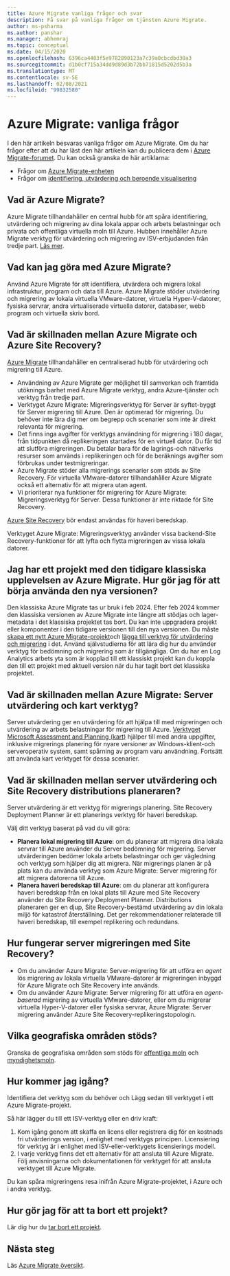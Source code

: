 ```yaml
---
title: Azure Migrate vanliga frågor och svar
description: Få svar på vanliga frågor om tjänsten Azure Migrate.
author: ms-psharma
ms.author: panshar
ms.manager: abhemraj
ms.topic: conceptual
ms.date: 04/15/2020
ms.openlocfilehash: 6396ca4483f5e9782890123a7c39a0cbcdbd30a3
ms.sourcegitcommit: d1b0cf715a34dd9d89d3b72bb71815d5202d5b3a
ms.translationtype: MT
ms.contentlocale: sv-SE
ms.lasthandoff: 02/08/2021
ms.locfileid: "99832580"
---
```

# <a name="azure-migrate-common-questions"></a>Azure Migrate: vanliga frågor

I den här artikeln besvaras vanliga frågor om Azure Migrate. Om du har frågor efter att du har läst den här artikeln kan du publicera dem i [Azure Migrate-forumet](https://aka.ms/AzureMigrateForum). Du kan också granska de här artiklarna:

- Frågor om [Azure Migrate-enheten](common-questions-appliance.md)
- Frågor om [identifiering, utvärdering och beroende visualisering](common-questions-discovery-assessment.md)

## <a name="what-is-azure-migrate"></a>Vad är Azure Migrate?

Azure Migrate tillhandahåller en central hubb för att spåra identifiering, utvärdering och migrering av dina lokala appar och arbets belastningar och privata och offentliga virtuella moln till Azure. Hubben innehåller Azure Migrate verktyg för utvärdering och migrering av ISV-erbjudanden från tredje part. [Läs mer](migrate-services-overview.md).

## <a name="what-can-i-do-with-azure-migrate"></a>Vad kan jag göra med Azure Migrate?

Använd Azure Migrate för att identifiera, utvärdera och migrera lokal infrastruktur, program och data till Azure. Azure Migrate stöder utvärdering och migrering av lokala virtuella VMware-datorer, virtuella Hyper-V-datorer, fysiska servrar, andra virtualiserade virtuella datorer, databaser, webb program och virtuella skriv bord. 

## <a name="whats-the-difference-between-azure-migrate-and-azure-site-recovery"></a>Vad är skillnaden mellan Azure Migrate och Azure Site Recovery?

[Azure Migrate](migrate-services-overview.md) tillhandahåller en centraliserad hubb för utvärdering och migrering till Azure. 

- Användning av Azure Migrate ger möjlighet till samverkan och framtida utöknings barhet med Azure Migrate verktyg, andra Azure-tjänster och verktyg från tredje part.
- Verktyget Azure Migrate: Migreringsverktyg för Server är syftet-byggt för Server migrering till Azure. Den är optimerad för migrering. Du behöver inte lära dig mer om begrepp och scenarier som inte är direkt relevanta för migrering. 
- Det finns inga avgifter för verktygs användning för migrering i 180 dagar, från tidpunkten då replikeringen startades för en virtuell dator. Du får tid att slutföra migreringen. Du betalar bara för de lagrings-och nätverks resurser som används i replikeringen och för de beräknings avgifter som förbrukas under testmigreringar.
- Azure Migrate stöder alla migrerings scenarier som stöds av Site Recovery. För virtuella VMware-datorer tillhandahåller Azure Migrate också ett alternativ för att migrera utan agent.
- Vi prioriterar nya funktioner för migrering för Azure Migrate: Migreringsverktyg för Server. Dessa funktioner är inte riktade för Site Recovery.

[Azure Site Recovery](../site-recovery/site-recovery-overview.md) bör endast användas för haveri beredskap.

Verktyget Azure Migrate: Migreringsverktyg använder vissa backend-Site Recovery-funktioner för att lyfta och flytta migreringen av vissa lokala datorer.

## <a name="i-have-a-project-with-the-previous-classic-experience-of-azure-migrate-how-do-i-start-using-the-new-version"></a>Jag har ett projekt med den tidigare klassiska upplevelsen av Azure Migrate. Hur gör jag för att börja använda den nya versionen?

Den klassiska Azure Migrate tas ur bruk i feb 2024. Efter feb 2024 kommer den klassiska versionen av Azure Migrate inte längre att stödjas och lager-metadata i det klassiska projektet tas bort. Du kan inte uppgradera projekt eller komponenter i den tidigare versionen till den nya versionen. Du måste [skapa ett nytt Azure Migrate-projekt](create-manage-projects.md)och [lägga till verktyg för utvärdering och migrering](./create-manage-projects.md) i det. Använd självstudierna för att lära dig hur du använder verktyg för bedömning och migrering som är tillgängliga. Om du har en Log Analytics arbets yta som är kopplad till ett klassiskt projekt kan du koppla den till ett projekt med aktuell version när du har tagit bort det klassiska projektet.

## <a name="whats-the-difference-between-azure-migrate-server-assessment-and-the-map-toolkit"></a>Vad är skillnaden mellan Azure Migrate: Server utvärdering och kart verktyg?

Server utvärdering ger en utvärdering för att hjälpa till med migreringen och utvärdering av arbets belastningar för migrering till Azure. [Verktyget Microsoft Assessment and Planning (kart)](https://www.microsoft.com/download/details.aspx?id=7826) hjälper till med andra uppgifter, inklusive migrerings planering för nyare versioner av Windows-klient-och serveroperativ system, samt spårning av program varu användning. Fortsätt att använda kart verktyget för dessa scenarier.

## <a name="whats-the-difference-between-server-assessment-and-the-site-recovery-deployment-planner"></a>Vad är skillnaden mellan server utvärdering och Site Recovery distributions planeraren?

Server utvärdering är ett verktyg för migrerings planering. Site Recovery Deployment Planner är ett planerings verktyg för haveri beredskap.

Välj ditt verktyg baserat på vad du vill göra:

- **Planera lokal migrering till Azure**: om du planerar att migrera dina lokala servrar till Azure använder du Server bedömning för migrering. Server utvärderingen bedömer lokala arbets belastningar och ger vägledning och verktyg som hjälper dig att migrera. När migrerings planen är på plats kan du använda verktyg som Azure Migrate: Server migrering för att migrera datorerna till Azure.
- **Planera haveri beredskap till Azure**: om du planerar att konfigurera haveri beredskap från en lokal plats till Azure med Site Recovery använder du Site Recovery Deployment Planner. Distributions planeraren ger en djup, Site Recovery-bestämd utvärdering av din lokala miljö för katastrof återställning. Det ger rekommendationer relaterade till haveri beredskap, till exempel replikering och redundans.

## <a name="how-does-server-migration-work-with-site-recovery"></a>Hur fungerar server migreringen med Site Recovery?

- Om du använder Azure Migrate: Server-migrering för att utföra en *agent* lös migrering av lokala virtuella VMware-datorer är migreringen inbyggd för Azure Migrate och Site Recovery inte används.
- Om du använder Azure Migrate: Server migrering för att utföra en *agent-baserad* migrering av virtuella VMware-datorer, eller om du migrerar virtuella Hyper-V-datorer eller fysiska servrar, Azure Migrate: Server migrering använder Azure Site Recovery-replikeringstopologin.

## <a name="which-geographies-are-supported"></a>Vilka geografiska områden stöds?

Granska de geografiska områden som stöds för [offentliga moln](migrate-support-matrix.md#supported-geographies-public-cloud) och [myndighetsmoln](migrate-support-matrix.md#supported-geographies-azure-government).

## <a name="how-do-i-get-started"></a>Hur kommer jag igång?

Identifiera det verktyg som du behöver och Lägg sedan till verktyget i ett Azure Migrate-projekt. 

Så här lägger du till ett ISV-verktyg eller en driv kraft:

1. Kom igång genom att skaffa en licens eller registrera dig för en kostnads fri utvärderings version, i enlighet med verktygs principen. Licensiering för verktyg är i enlighet med ISV-eller-verktygets licensierings modell.
2. I varje verktyg finns det ett alternativ för att ansluta till Azure Migrate. Följ anvisningarna och dokumentationen för verktyget för att ansluta verktyget till Azure Migrate.

Du kan spåra migreringens resa inifrån Azure Migrate-projektet, i Azure och i andra verktyg.

## <a name="how-do-i-delete-a-project"></a>Hur gör jag för att ta bort ett projekt?

Lär dig hur du [tar bort ett projekt](how-to-delete-project.md). 

## <a name="next-steps"></a>Nästa steg

Läs [Azure Migrate översikt](migrate-services-overview.md).